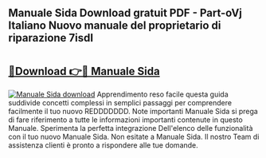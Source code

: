 ## Manuale Sida Download gratuit PDF - Part-oVj Italiano Nuovo manuale del proprietario di riparazione 7isdI

# <h2><a href="http://dfggauo.blite.top/?on=Manuale+Sida">🔗Download 👉🔴 Manuale Sida</a></h2>

[![Manuale Sida download](https://i.imgur.com/lujVjoI.png)](http://dfggauo.blite.top/?on=Manuale+Sida)
Apprendimento reso facile questa guida suddivide concetti complessi in semplici passaggi per comprendere facilmente il tuo nuovo REDDDDDDD. Note importanti Manuale Sida si prega di fare riferimento a tutte le informazioni importanti contenute in questo Manuale. Sperimenta la perfetta integrazione Dell'elenco delle funzionalità con il tuo nuovo Manuale Sida. Non esitate a Manuale Sida. Il nostro Team di assistenza clienti è pronto a rispondere alle tue domande.
